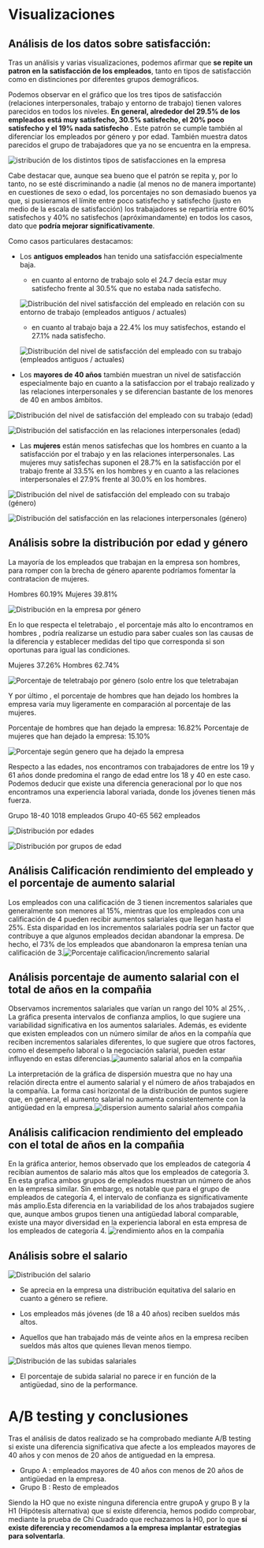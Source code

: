 # Visualizaciones

## Análisis de los datos sobre satisfacción:

Tras un análisis y varias visualizaciones, podemos afirmar que **se repite un patron en la satisfacción de los empleados**, tanto en tipos de satisfacción como en distinciones por diferentes grupos demográficos.

Podemos observar en el gráfico que los tres tipos de satisfacción (relaciones interpersonales, trabajo y entorno de trabajo) tienen valores parecidos en todos los niveles. **En general, alrededor del  29.5% de los empleados está muy satisfecho, 30.5% satisfecho, el 20% poco satisfecho y el 19% nada satisfecho** . Este patrón se cumple también al diferenciar los empleados por género y por edad. También muestra datos parecidos el grupo de trabajadores que ya no se encuentra en la empresa.

![istribución de los distintos tipos de satisfacciones en la empresa](../imagenes/satisfaccion1.png)

Cabe destacar que, aunque sea bueno que el patrón se repita y, por lo tanto, no se esté discriminando a nadie (al menos no de manera importante) en cuestiones de sexo o edad, los porcentajes no son demasiado buenos ya que, si pusieramos el límite entre poco satisfecho y satisfecho (justo en medio de la escala de satisfacción) los trabajadores se repartiría entre 60% satisfechos y 40% no satisfechos (apróximandamente) en todos los casos, dato que **podría mejorar significativamente**.


Como casos particulares destacamos: 

- Los **antiguos empleados** han tenido una satisfacción especialmente baja.
    - en cuanto al entorno de trabajo solo el 24.7 decía estar muy satisfecho frente al 30.5% que no estaba nada satisfecho.

    ![Distribución del nivel satisfacción del empleado en relación con su entorno de trabajo (empleados antiguos / actuales)](../imagenes/satisfaccion2.png)

    - en cuanto al trabajo baja a 22.4% los muy satisfechos, estando el 27.1% nada satisfecho.

    ![Distribución del nivel de satisfacción del empleado con su trabajo (empleados antiguos / actuales)](../imagenes/satisfaccion3.png)

- Los **mayores de 40 años** también muestran un nivel de satisfacción especialmente bajo en cuanto a la satisfaccion por el trabajo realizado y las relaciones interpersonales y se diferencian bastante de los menores de 40 en ambos ámbitos.

![Distribución del nivel de satisfacción del empleado con su trabajo (edad)](../imagenes/satisfaccion5.png)

![Distribución del satisfacción en las relaciones interpersonales (edad)](../imagenes/satisfaccion4.png)

- Las **mujeres** están menos satisfechas que los hombres en cuanto a la satisfacción por el trabajo y en las relaciones interpersonales. Las mujeres muy satisfechas suponen el 28.7% en la satisfacción por el trabajo frente al 33.5% en los hombres y en cuanto a las relaciones interpersonales el 27.9% frente al 30.0% en los hombres.

![Distribución del nivel de satisfacción del empleado con su trabajo (género)](../imagenes/satisfaccion6.png)

![Distribución del satisfacción en las relaciones interpersonales (género)](../imagenes/satisfaccion7.png)


## Análisis sobre la distribución por edad y género 

La mayoría de los empleados que trabajan en la empresa son hombres, para romper con la brecha de género aparente podríamos fomentar la contratacion de mujeres. 

Hombres    60.19%
Mujeres    39.81%

![Distribución en la empresa por género](../imagenes/distribucion_genero.png)


En lo que respecta el teletrabajo , el porcentaje más alto lo encontramos en hombres , podría realizarse un estudio para saber cuales son las causas de la diferencia y establecer medidas del tipo que corresponda si son oportunas para igual las condiciones. 

Mujeres    37.26%
Hombres    62.74%

![Porcentaje de teletrabajo por género (solo entre los que teletrabajan](../imagenes/genero_remote.png)


Y por último , el porcentaje de hombres que han dejado los hombres la empresa varía muy ligeramente en comparación al porcentaje de las mujeres. 

Porcentaje de hombres que han dejado la empresa: 16.82%
Porcentaje de mujeres que han dejado la empresa: 15.10%

![Porcentaje según genero que ha dejado la empresa](../imagenes/genero_attrition.png)


Respecto a las edades, nos encontramos con trabajadores de entre los 19 y 61 años donde predomina el rango de edad entre los 18 y 40 en este caso. 
Podemos deducir que existe una diferencia generacional por lo que nos encontramos una experiencia laboral variada, donde los jóvenes tienen más fuerza.

Grupo 18-40    1018 empleados
Grupo 40-65     562 empleados 

![Distribución por edades](../imagenes/edad_distribucion.png)

![Distribución por grupos de edad](../imagenes/edad_grupo.png)


## Análisis Calificación rendimiento del empleado y el porcentaje de aumento salarial
Los empleados con una calificación de 3 tienen incrementos salariales que generalmente son menores al 15%, mientras que los empleados con una calificación de 4 pueden recibir aumentos salariales que llegan hasta el 25%. Esta disparidad en los incrementos salariales podría ser un factor que contribuye a que algunos empleados decidan abandonar la empresa. De hecho, el 73% de los empleados que abandonaron la empresa tenían una calificación de 3.![Porcentaje calificacion/incremento salarial](../imagenes/percentsalary.png)

## Análisis  porcentaje de aumento salarial con el total de años en la compañia
Observamos incrementos salariales que varían  un rango del 10% al 25%, . La gráfica presenta intervalos de confianza amplios, lo que sugiere una variabilidad significativa en los aumentos salariales. Además, es evidente que existen empleados con un número similar de años en la compañía que reciben incrementos salariales diferentes, lo que sugiere que otros factores, como el desempeño laboral o la negociación salarial, pueden estar influyendo en estas diferencias.![aumento salarial años en la compañia](../imagenes/percents_years.png)


 La interpretación de la gráfica de dispersión muestra que no hay una relación directa entre el aumento salarial y el número de años trabajados en la compañía. La forma casi horizontal de la distribución de puntos sugiere que, en general, el aumento salarial no aumenta consistentemente con la antigüedad en la empresa.![dispersion aumento salarial años compañia](../imagenes/splratingtotalyears.png)

## Análisis  calificacion rendimiento del empleado con el total de años en la compañia
En la gráfica anterior, hemos observado que los empleados de categoría 4 recibían aumentos de salario más altos que los empleados de categoría 3. En esta grafica ambos grupos de empleados muestran un número de años en la empresa similar. Sin embargo, es notable que para el grupo de empleados de categoría 4, el intervalo de confianza es significativamente más amplio.Esta diferencia en la variabilidad de los años trabajados sugiere que, aunque ambos grupos tienen una antigüedad laboral comparable, existe una mayor diversidad en la experiencia laboral en esta empresa de los empleados de categoría 4. ![rendimiento años en la compañia](../imagenes/ratingyears.png)

## Análisis sobre el salario

![Distribución del salario](../imagenes/salario.png)

- Se aprecia en la empresa una distribución equitativa del salario en cuanto a género se refiere.

- Los empleados más jóvenes (de 18 a 40 años) reciben sueldos más altos.

- Aquellos que han trabajado más de veinte años en la empresa reciben sueldos más altos que quienes llevan menos tiempo.

![Distribución de las subidas salariales](../imagenes/subida_salarial.png)

- El porcentaje de subida salarial no parece ir en función de la antigüedad, sino de la performance.

# A/B testing y conclusiones

Tras el análisis de datos realizado se ha comprobado mediante A/B testing si existe una diferencia significativa que afecte a los empleados mayores de 40 años y con menos de 20 años de antiguedad en la empresa.

- Grupo A : empleados mayores de 40 años con menos de 20 años de antigüedad en la empresa.
- Grupo B : Resto de empleados

Siendo la HO que no existe ninguna diferencia entre grupoA y grupo B y la H1 (Hipótesis alternativa) que sí existe diferencia, hemos podido comprobar, mediante la prueba de Chi Cuadrado que rechazamos la H0, por lo que **sí existe diferencia y recomendamos a la empresa implantar estrategias para solventarla**.

